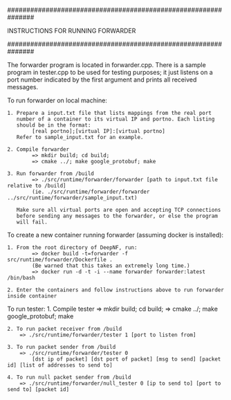 ###############################################################

INSTRUCTIONS FOR RUNNING FORWARDER

###############################################################

The forwarder program is located in forwarder.cpp. There is a sample
program in tester.cpp to be used for testing purposes; it just
listens on a port number indicated by the first argument and prints
all received messages.

To run forwarder on local machine:

    1. Prepare a input.txt file that lists mappings from the real port
       number of a container to its virtual IP and portno. Each listing
       should be in the format:
            [real portno];[virtual IP]:[virtual portno]
       Refer to sample_input.txt for an example.

    2. Compile forwarder
            => mkdir build; cd build; 
            => cmake ../; make google_protobuf; make
            
    3. Run forwarder from /build
            => ./src/runtime/forwarder/forwarder [path to input.txt file relative to /build]
            (ie. ./src/runtime/forwarder/forwarder  ../src/runtime/forwarder/sample_input.txt)
            
       Make sure all virtual ports are open and accepting TCP connections
       before sending any messages to the forwarder, or else the program
       will fail.


To create a new container running forwarder (assuming docker is installed):
    
    1. From the root directory of DeepNF, run:
            => docker build -t=forwarder -f src/runtime/forwarder/Dockerfile .
            (Be warned that this takes an extremely long time.)
            => docker run -d -t -i --name forwarder forwarder:latest /bin/bash
        
    2. Enter the containers and follow instructions above to run forwarder inside container
        
To run tester:
    1. Compile tester
        => mkdir build; cd build; 
        => cmake ../; make google_protobuf; make
        
    2. To run packet receiver from /build
        => ./src/runtime/forwarder/tester 1 [port to listen from]
        
    3. To run packet sender from /build
        => ./src/runtime/forwarder/tester 0 
            [dst ip of packet] [dst port of packet] [msg to send] [packet id] [list of addresses to send to]
        
    4. To run null packet sender from /build
        => ./src/runtime/forwarder/null_tester 0 [ip to send to] [port to send to] [packet id]